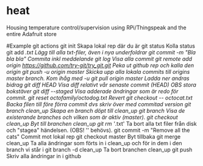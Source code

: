 # heat
Housing temperature control/supervision using RPi/Thingspeak and the entire Adafruit store

#Example git actions
git init						Skapa lokal rep där du är
git status						Kolla status
git add *.txt					Lägg till alla txt-filer, även i nya underfoldrar
git commit -m "Bla bla bla"		Commita inkl meddelande
git log							Visa alla commit
git remote add origin https://github.com/try-git/try_git.git	Peka ut github rep och kalla den origin
git push -u origin master		Skicka upp alla lokala commits till origins master branch. Kom ihåg med -u
git pull origin master			Ladda ner andras bidrag
git diff HEAD					Visa diff relativt vår senaste commit (HEAD) OBS stora bokstäver
git diff --staged				Visa adderade ändringar som är redo för commit.
git reset octofamily/octodog.txt Revert
git checkout -- octocat.txt		Backa filen till före förra commit dvs skriv över med commitad version
git branch clean_up				Skapa en branch döpt till clean_up
git branch 						Visa de existerande branches och vilken som är aktiv (master).
git checkout clean_up			Byt till branchen clean_up
git rm '*.txt'					Ta bort alla txt filer från disk och "stagea" händelsen. (OBS! '' behövs).
git commit -m "Remove all the cats" 	Commit mot lokal rep
git checkout master				Byt tillbaka
git merge clean_up				Ta alla ändringar som förts in i clean_up och för in dem i den branch vi står i
git branch -d clean_up			Ta bort branchen clean_up
git push						Skriv alla ändringar in i github
